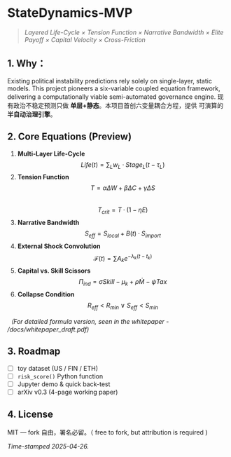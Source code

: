 # StateDynamics-MVP
> *Layered Life-Cycle × Tension Function × Narrative Bandwidth × Elite Payoff × Capital Velocity × Cross-Friction*

## 1. Why：
Existing political instability predictions rely solely on single-layer, static models. 
This project pioneers a six-variable coupled equation framework, delivering a computationally viable semi-automated governance engine.
现有政治不稳定预测只做 **单层+静态**。本项目首创六变量耦合方程，提供
可演算的 **半自动治理引擎**。

## 2. Core Equations (Preview)
1. **Multi-Layer Life-Cycle**  
   $$ Life(t)=\sum_L w_L·Stage_L(t-τ_L) $$
2. **Tension Function**  
   $$ T=αΔW+βΔC+γΔS $$  
   $$ T_{crit}=T·(1-ηE) $$
3. **Narrative Bandwidth**  
   $$ S_{eff}=S_{local}+B(t)·S_{import} $$
4. **External Shock Convolution**  
   $$ \mathcal{F}(t)=\sum A_k e^{-λ_k(t-t_k)} $$
5. **Capital vs. Skill Scissors**  
   $$ Π_{ind}=σSkill-μ_k+ρ\dot M -ψTax $$
6. **Collapse Condition**  
   $$ R_{eff}<R_{min}\ ∨\ S_{eff}<S_{min} $$

*（For detailed formula version, seen in the whitepaper - /docs/whitepaper_draft.pdf)*

## 3. Roadmap
- [ ] toy dataset (US / FIN / ETH)  
- [ ] `risk_score()` Python function  
- [ ] Jupyter demo & quick back-test  
- [ ] arXiv v0.3 (4-page working paper)

## 4. License
MIT — fork 自由，署名必留。（ free to fork, but attribution is required ) 

*Time-stamped 2025-04-26.*
